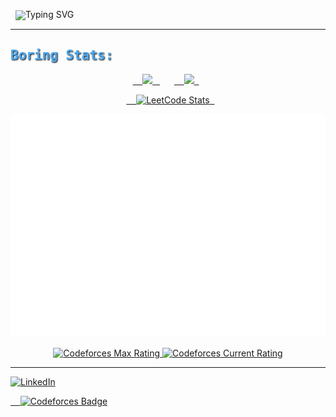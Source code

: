 <p align="left" style="line-height: 1; margin: 0; padding: 0;">
  <img src="https://readme-typing-svg.demolab.com?font=Fira+Code&weight=500&size=22&duration=2200&pause=1000&color=4AA9F1&width=800&lines=Hi%2C+I'm+Evan%2C+a+freshman+CS+student+at+UNC+Chapel+Hill!" alt="Typing SVG" />
</p>

---
<h2 style="color:#4AA9F1; font-family:Fira Code, monospace; font-weight:700; text-shadow: 1px 1px 2px #000000;">Boring Stats:</h2>

<p align="center">
  <a href="https://github.com/evanap003300" style="margin-right: 15px;">
    <img height="180em" src="https://github-readme-stats.vercel.app/api?username=evanap003300&show_icons=true&count_private=true&hide_border=true&theme=radical"/>
  </a>
  <a href="https://github.com/evanap003300" style="margin-right: 15px;">
    <img height="180em" src="https://github-readme-stats.vercel.app/api/top-langs/?username=evanap003300&layout=compact&langs_count=8&hide_border=true&theme=radical"/>
  </a>
</p>

<p align="center">
  <a href="https://leetcode.com/evanap0330">
    <img height="260em" src="https://leetcard.jacoblin.cool/evanap0330?theme=dark" alt="LeetCode Stats"/>
  </a>
</p>

<!-- Corrected Codeforces Stats Images -->
<p align="center">
    <a href="https://codeforces.com/profile/evanap0330"> <!-- Link to your Codeforces profile -->
        <picture>
            <source media="(prefers-color-scheme: dark)" srcset="https://raw.githubusercontent.com/evanap003300/cf-stats/main/output/dark_card.svg">
            <img src="https://raw.githubusercontent.com/evanap003300/cf-stats/main/output/light_card.svg" alt="Codeforces Stats Card">
        </picture>
    </a>
</p>

<p align="center">
    <a href="https://codeforces.com/profile/evanap0330"> <!-- Link to your Codeforces profile -->
        <picture>
            <source media="(prefers-color-scheme: dark)" srcset="https://raw.githubusercontent.com/evanap003300/cf-stats/main/output/max_rating_dark.svg">
            <img src="https://raw.githubusercontent.com/evanap003300/cf-stats/main/output/max_rating_light.svg" alt="Codeforces Max Rating">
        </picture>
    </a>
    <a href="https://codeforces.com/profile/evanap0330"> <!-- Link to your Codeforces profile -->
        <picture>
            <source media="(prefers-color-scheme: dark)" srcset="https://raw.githubusercontent.com/evanap003300/cf-stats/main/output/rating_dark.svg">
            <img src="https://raw.githubusercontent.com/evanap003300/cf-stats/main/output/rating_light.svg" alt="Codeforces Current Rating">
        </picture>
    </a>
</p>

---

[![LinkedIn](https://img.shields.io/badge/LinkedIn-Evan%20Phillips-blue?logo=linkedin&style=for-the-badge)](https://www.linkedin.com/in/evan-phillips111)

<!-- This badge is redundant if you're using the dynamic SVGs above, but kept if you prefer it -->
<a href="https://codeforces.com/profile/evanap0330">
    <img src="https://img.shields.io/badge/Codeforces-evanap0330-blue?style=for-the-badge&logo=codeforces&color=blue" alt="Codeforces Badge"/>
</a>
